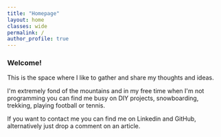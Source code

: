 ```yaml
---
title: "Homepage"
layout: home
classes: wide
permalink: /
author_profile: true
---
```


### Welcome!

This is the space where I like to gather and share my thoughts and ideas.

I'm extremely fond of the mountains and in my free time when I'm not programming you can find me busy on DIY projects, snowboarding, trekking, playing football or tennis.

If you want to contact me you can find me on Linkedin and GitHub, alternatively just drop a comment on an article.
